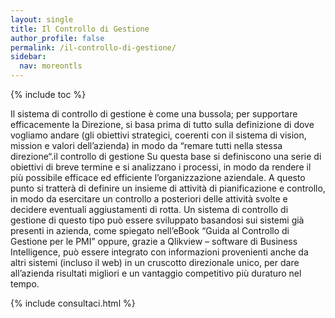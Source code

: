 ```yaml
---
layout: single
title: Il Controllo di Gestione
author_profile: false
permalink: /il-controllo-di-gestione/
sidebar: 
  nav: moreontls
---
```


{% include toc %}

<p class="text-muted">Il sistema di controllo di gestione è come una bussola; per supportare efficacemente la Direzione, si basa prima di tutto sulla definizione di dove vogliamo andare (gli obiettivi strategici, coerenti con il sistema di vision, mission e valori dell’azienda) in modo da “remare tutti nella stessa direzione“.il controllo di gestione 
Su questa base si definiscono una serie di obiettivi di breve termine e si analizzano i processi, in modo da rendere il più possibile efficace ed efficiente l’organizzazione aziendale.
A questo punto si tratterà di definire un insieme di attività di pianificazione e controllo, in modo da esercitare un controllo a posteriori delle attività svolte e decidere eventuali aggiustamenti di rotta.
Un sistema di controllo di gestione di questo tipo  può essere sviluppato basandosi sui sistemi già presenti in azienda, come spiegato nell’eBook “Guida al Controllo di Gestione per le PMI” oppure, grazie a Qlikview – software di Business Intelligence, può essere integrato con informazioni provenienti anche da altri sistemi (incluso il web) in un cruscotto direzionale unico, per dare all’azienda risultati migliori e un vantaggio competitivo più duraturo nel tempo.</p>

{% include consultaci.html %}